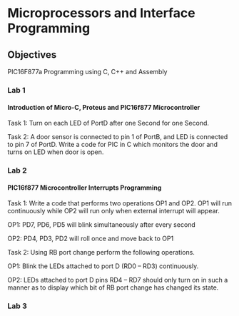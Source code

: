 # Microprocessors and Interface Programming
## Objectives
PIC16F877a Programming using C, C++ and Assembly
### Lab 1
#### Introduction of Micro-C, Proteus and PIC16f877 Microcontroller
Task 1: Turn on each LED of PortD after one Second for one Second.

Task 2: A door sensor is connected to pin 1 of PortB, and LED is connected to pin 7 of PortD. Write a code for PIC in C which monitors the door and turns on LED when door is open.
### Lab 2
#### PIC16f877 Microcontroller Interrupts Programming
Task 1: Write a code that performs two operations OP1 and OP2. OP1 will run continuously while OP2 will run only when external interrupt will appear.

OP1: PD7, PD6, PD5 will blink simultaneously after every second

OP2: PD4, PD3, PD2 will roll once and move back to OP1

Task 2: Using RB port change perform the following operations.

OP1: Blink the LEDs attached to port D (RD0 – RD3) continuously.

OP2: LEDs attached to port D pins RD4 – RD7 should only turn on in such a manner as to display which bit of RB port change has changed its state. 
### Lab 3

